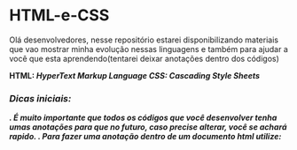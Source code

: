 # HTML-e-CSS

Olá desenvolvedores, nesse repositório estarei disponibilizando materiais que vao mostrar minha evolução nessas linguagens e também para ajudar a você que esta aprendendo(tentarei deixar anotações dentro dos códigos)

<b>HTML: <i>HyperText Markup Language
<b>CSS: <i>Cascading Style Sheets 

<h3>Dicas iniciais:</h3>
. É muito importante que todos os códigos que você desenvolver tenha umas anotações para que no futuro, caso precise alterar, você se achará rapido.
. Para fazer uma anotação dentro de um documento html utilize: <!--

 <h2>Pasta 1</h2>
 .estará meus primeiros codigos junto as aulas do <b>curso em video(canal do yt).
